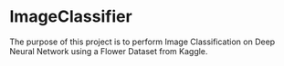 # ImageClassifier
The purpose of this project is to perform Image Classification on Deep Neural Network using a Flower Dataset from Kaggle.
